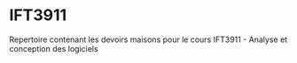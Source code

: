 # IFT3911

Repertoire contenant les devoirs maisons pour le cours IFT3911 - Analyse et conception des logiciels
